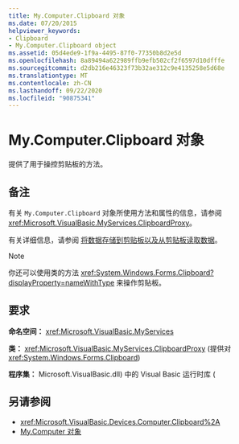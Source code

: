 ```yaml
---
title: My.Computer.Clipboard 对象
ms.date: 07/20/2015
helpviewer_keywords:
- Clipboard
- My.Computer.Clipboard object
ms.assetid: 05d4ede9-1f9a-4495-87f0-77350b8d2e5d
ms.openlocfilehash: 8a89494a622989ffb9efb502cf2f6597d10dfffe
ms.sourcegitcommit: d2db216e46323f73b32ae312c9e4135258e5d68e
ms.translationtype: MT
ms.contentlocale: zh-CN
ms.lasthandoff: 09/22/2020
ms.locfileid: "90875341"
---
```

# <a name="mycomputerclipboard-object"></a>My.Computer.Clipboard 对象

提供了用于操控剪贴板的方法。  
  
## <a name="remarks"></a>备注  

 有关 `My.Computer.Clipboard` 对象所使用方法和属性的信息，请参阅 <xref:Microsoft.VisualBasic.MyServices.ClipboardProxy>。  
  
 有关详细信息，请参阅 [将数据存储到剪贴板以及从剪贴板读取数据](../../developing-apps/programming/computer-resources/storing-data-to-and-reading-from-the-clipboard.md)。  
  
> [!NOTE]
> 你还可以使用类的方法 <xref:System.Windows.Forms.Clipboard?displayProperty=nameWithType> 来操作剪贴板。  
  
## <a name="requirements"></a>要求  

 **命名空间：** <xref:Microsoft.VisualBasic.MyServices>  
  
 **类：** <xref:Microsoft.VisualBasic.MyServices.ClipboardProxy> (提供对 <xref:System.Windows.Forms.Clipboard>)   
  
 **程序集：** Microsoft.VisualBasic.dll) 中的 Visual Basic 运行时库 (  
  
## <a name="see-also"></a>另请参阅

- <xref:Microsoft.VisualBasic.Devices.Computer.Clipboard%2A>
- [My.Computer 对象](my-computer-object.md)
